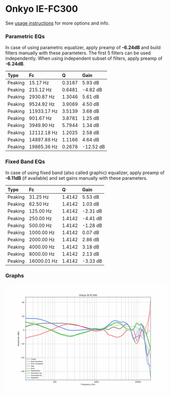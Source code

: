 # Onkyo IE-FC300
See [usage instructions](https://github.com/jaakkopasanen/AutoEq#usage) for more options and info.

### Parametric EQs
In case of using parametric equalizer, apply preamp of **-6.24dB** and build filters manually
with these parameters. The first 5 filters can be used independently.
When using independent subset of filters, apply preamp of **-6.24dB**.

| Type    | Fc          |      Q | Gain      |
|:--------|:------------|:-------|:----------|
| Peaking | 15.17 Hz    | 0.3187 | 5.93 dB   |
| Peaking | 215.12 Hz   | 0.6481 | -4.82 dB  |
| Peaking | 2930.87 Hz  | 1.3046 | 5.61 dB   |
| Peaking | 9524.92 Hz  | 3.9069 | 4.50 dB   |
| Peaking | 11933.17 Hz | 3.5139 | 3.68 dB   |
| Peaking | 901.67 Hz   | 3.8781 | 1.25 dB   |
| Peaking | 3949.90 Hz  | 5.7944 | 1.34 dB   |
| Peaking | 12112.18 Hz | 1.2025 | 2.58 dB   |
| Peaking | 14897.88 Hz | 1.1166 | 4.64 dB   |
| Peaking | 19865.36 Hz | 0.2678 | -12.52 dB |

### Fixed Band EQs
In case of using fixed band (also called graphic) equalizer, apply preamp of **-6.11dB**
(if available) and set gains manually with these parameters.

| Type    | Fc          |      Q | Gain     |
|:--------|:------------|:-------|:---------|
| Peaking | 31.25 Hz    | 1.4142 | 5.53 dB  |
| Peaking | 62.50 Hz    | 1.4142 | 1.03 dB  |
| Peaking | 125.00 Hz   | 1.4142 | -2.31 dB |
| Peaking | 250.00 Hz   | 1.4142 | -4.41 dB |
| Peaking | 500.00 Hz   | 1.4142 | -1.28 dB |
| Peaking | 1000.00 Hz  | 1.4142 | 0.07 dB  |
| Peaking | 2000.00 Hz  | 1.4142 | 2.86 dB  |
| Peaking | 4000.00 Hz  | 1.4142 | 3.18 dB  |
| Peaking | 8000.00 Hz  | 1.4142 | 2.13 dB  |
| Peaking | 16000.01 Hz | 1.4142 | -3.33 dB |

### Graphs
![](./Onkyo%20IE-FC300.png)